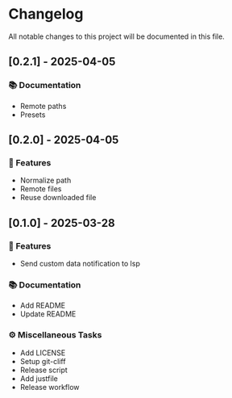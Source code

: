 # Changelog

All notable changes to this project will be documented in this file.

## [0.2.1] - 2025-04-05

### 📚 Documentation

- Remote paths
- Presets

## [0.2.0] - 2025-04-05

### 🚀 Features

- Normalize path
- Remote files
- Reuse downloaded file

## [0.1.0] - 2025-03-28

### 🚀 Features

- Send custom data notification to lsp

### 📚 Documentation

- Add README
- Update README

### ⚙️ Miscellaneous Tasks

- Add LICENSE
- Setup git-cliff
- Release script
- Add justfile
- Release workflow

<!-- generated by git-cliff -->

